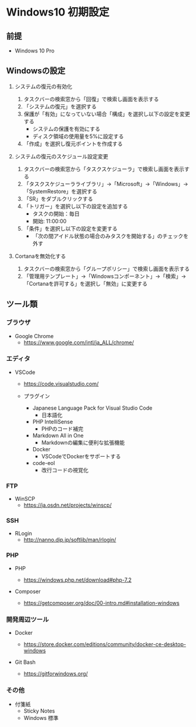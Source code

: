 # Windows10 初期設定

## 前提
- Windows 10 Pro

## Windowsの設定
1. システムの復元の有効化
    1. タスクバーの検索窓から「回復」で検索し画面を表示する
    2. 「システムの復元」を選択する
    3. 保護が「有効」になっていない場合「構成」を選択し以下の設定を変更する
        - システムの保護を有効にする
        - ディスク領域の使用量を5%に設定する
    4. 「作成」を選択し復元ポイントを作成する

2. システムの復元のスケジュール設定変更
    1. タスクバーの検索窓から「タスクスケジューラ」で検索し画面を表示する
    2. 「タスクスケジューラライブラリ」→「Microsoft」→「Windows」→「SystemRestore」を選択する
    3. 「SR」をダブルクリックする
    4. 「トリガー」を選択し以下の設定を追加する
        - タスクの開始：毎日
        - 開始: 11:00:00
    5. 「条件」を選択し以下の設定を変更する
        - 「次の間アイドル状態の場合のみタスクを開始する」のチェックを外す

3. Cortanaを無効化する
    1. タスクバーの検索窓から「グループポリシー」で検索し画面を表示する
    2. 「管理用テンプレート」→「Windowsコンポーネント」→「検索」→「Cortanaを許可する」を選択し「無効」に変更する

## ツール類

### ブラウザ
- Google Chrome
    - https://www.google.com/intl/ja_ALL/chrome/

### エディタ
- VSCode
    - https://code.visualstudio.com/
    
    - プラグイン
        - Japanese Language Pack for Visual Studio Code
            - 日本語化
        - PHP IntelliSense
            - PHPのコード補完
        - Markdown All in One
            - Markdownの編集に便利な拡張機能
        - Docker
            - VSCodeでDockerをサポートする
        - code-eol
            - 改行コードの視覚化

### FTP
- WinSCP
    - https://ja.osdn.net/projects/winscp/

### SSH
- RLogin
    - http://nanno.dip.jp/softlib/man/rlogin/

### PHP
- PHP
    - https://windows.php.net/download#php-7.2

- Composer
    - https://getcomposer.org/doc/00-intro.md#installation-windows

### 開発周辺ツール
- Docker
    - https://store.docker.com/editions/community/docker-ce-desktop-windows

- Git Bash
    - https://gitforwindows.org/

### その他
- 付箋紙
    - Sticky Notes
    - Windows 標準
